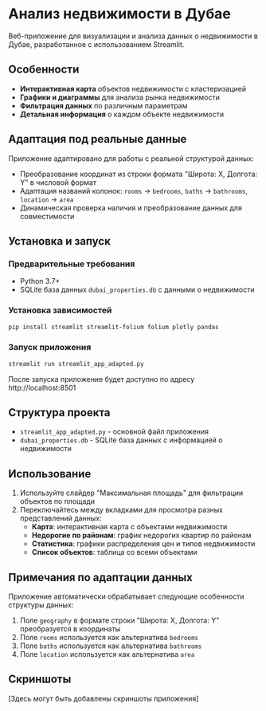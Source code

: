 # Анализ недвижимости в Дубае

Веб-приложение для визуализации и анализа данных о недвижимости в Дубае, разработанное с использованием Streamlit.

## Особенности

- **Интерактивная карта** объектов недвижимости с кластеризацией
- **Графики и диаграммы** для анализа рынка недвижимости
- **Фильтрация данных** по различным параметрам
- **Детальная информация** о каждом объекте недвижимости

## Адаптация под реальные данные

Приложение адаптировано для работы с реальной структурой данных:
- Преобразование координат из строки формата "Широта: X, Долгота: Y" в числовой формат
- Адаптация названий колонок: `rooms` → `bedrooms`, `baths` → `bathrooms`, `location` → `area`
- Динамическая проверка наличия и преобразование данных для совместимости

## Установка и запуск

### Предварительные требования

- Python 3.7+
- SQLite база данных `dubai_properties.db` с данными о недвижимости

### Установка зависимостей

```bash
pip install streamlit streamlit-folium folium plotly pandas
```

### Запуск приложения

```bash
streamlit run streamlit_app_adapted.py
```

После запуска приложение будет доступно по адресу http://localhost:8501

## Структура проекта

- `streamlit_app_adapted.py` - основной файл приложения
- `dubai_properties.db` - SQLite база данных с информацией о недвижимости

## Использование

1. Используйте слайдер "Максимальная площадь" для фильтрации объектов по площади
2. Переключайтесь между вкладками для просмотра разных представлений данных:
   - **Карта**: интерактивная карта с объектами недвижимости
   - **Недорогие по районам**: график недорогих квартир по районам
   - **Статистика**: графики распределения цен и типов недвижимости
   - **Список объектов**: таблица со всеми объектами

## Примечания по адаптации данных

Приложение автоматически обрабатывает следующие особенности структуры данных:

1. Поле `geography` в формате строки "Широта: X, Долгота: Y" преобразуется в координаты
2. Поле `rooms` используется как альтернатива `bedrooms`
3. Поле `baths` используется как альтернатива `bathrooms` 
4. Поле `location` используется как альтернатива `area`

## Скриншоты

[Здесь могут быть добавлены скриншоты приложения] 